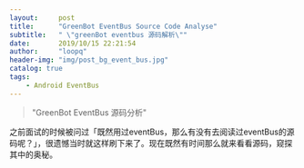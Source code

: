 ```yaml
---
layout:     post
title:      "GreenBot EventBus Source Code Analyse"
subtitle:   " \"greenBot eventbus 源码解析\""
date:       2019/10/15 22:21:54 
author:     "loopq"
header-img: "img/post_bg_event_bus.jpg"
catalog: true
tags:
    - Android EventBus
---
```


> "GreenBot EventBus 源码分析"

之前面试的时候被问过「既然用过eventBus，那么有没有去阅读过eventBus的源码呢？」，很遗憾当时就这样刷下来了。现在既然有时间那么就来看看源码，窥探其中的奥秘。

